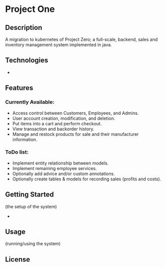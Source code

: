 # Project One

## Description

A migration to kubernetes of Project Zero; a full-scale, backend, sales and inventory management system implemented in java.

## Technologies

*

## Features
### Currently Available:
* Access control between Customers, Employees, and Admins.
* User account creation, modification, and deletion.
* Put items into a cart and perform checkout.
* View transaction and backorder history.
* Manage and restock products for sale and their manufacturer information.

### ToDo list:
* Implement entity relationship between models.
* Implement remaining employee services.
* Optionally add advice and/or custom annotations.
* Optionally create tables & models for recording sales (profits and costs).

## Getting Started
(the setup of the system)
>

-

## Usage
(running/using the system)
>

## License

